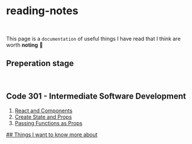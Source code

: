 # reading-notes
<br>

This page is a `documentation` of useful things I have read that I think are worth **noting**  	:floppy_disk:
<br>

## Preperation stage
<br>

## Code 301 - Intermediate Software Development
1. [React and Components](./React-Components.md)
2. [Create State and Props](https://github.com/EmanRiziq/reading-notes/blob/main/State-and-Props)
3. [Passing Functions as Props](https://github.com/EmanRiziq/reading-notes/blob/main/Passing%20Functions%20as%20Props.md)


 





[## Things I want to know more about](./Want2Know.md)
